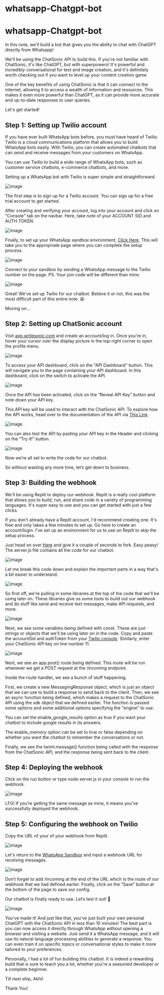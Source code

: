 # whatsapp-Chatgpt-bot


# whatsapp-Chatgpt-bot


In this note, we'll build a bot that gives you the ability to chat with ChatGPT directly from Whatsapp!

We'll be using the ChatSonic API to build this. If you're not familiar with ChatSonic, it's like ChatGPT, but with superpowers! It's powerful and incredibly conversational for text and image creation, and it's definitely worth checking out if you want to level up your content creation game

One of the key benefits of using ChatSonic is that it can connect to the internet, allowing it to access a wealth of information and resources. This makes it even more powerful than ChatGPT, as it can provide more accurate and up-to-date responses to user queries.

Let's get started!

<h2>Step 1: Setting up Twilio account</h2>
If you have ever built WhatsApp bots before, you must have heard of Twilio. Twilio is a cloud communications platform that allows you to build WhatsApp bots easily. With Twilio, you can create automated chatbots that can send and receive messages from your customers on WhatsApp.

You can use Twilio to build a wide range of WhatsApp bots, such as customer service chatbots, e-commerce chatbots, and more.

Setting up a WhatsApp bot with Twilio is super simple and straightforward.

![image](https://user-images.githubusercontent.com/89147384/214356187-4fc3615f-0808-4c53-8489-f029f1c160dc.png)


The first step is to sign up for a Twilio account. You can sign up for a free trial account to get started.

After creating and verifying your account, log into your account and click on "Console" tab on the navbar. Here, take note of your ACCOUNT SID and AUTH TOKEN.

![image](https://user-images.githubusercontent.com/89147384/214356374-fe53616f-ea77-49b9-b0e3-007a1bc9329e.png)


Finally, to set up your WhatsApp sandbox environment, <a href="https://console.twilio.com/us1/develop/sms/settings/whatsapp-sandbox?frameUrl=%2Fconsole%2Fsms%2Fwhatsapp%2Fsandbox%3Fx-target-region%3Dus1">Click Here</a>. This will take you to the appropriate page where you can complete the setup process.

![image](https://user-images.githubusercontent.com/89147384/214356672-d49721e6-06e7-45d7-8187-83b3d2bb804d.png)


Connect to your sandbox by sending a WhatsApp message to the Twilio number on the page.
PS. Your join code will be different than mine.

![image](https://user-images.githubusercontent.com/89147384/214356747-4fc779fc-48e5-464a-a655-e8ff51907ae3.png)

Great! We’ve set up Twilio for our chatbot. Believe it or not, this was the most difficult part of this entire note. 😆

Moving on…

<h2>Step 2: Setting up ChatSonic account </h2>
Visit <a href="http://app.writesonic.com/">app.writesonic.com</a> and create an account/log in. Once you're in, hover your cursor over the display picture in the top-right corner to open the profile menu.

![image](https://user-images.githubusercontent.com/89147384/214356837-956b2a59-bb29-43de-b34a-9bd8977313db.png)

To access your API dashboard, click on the "API Dashboard" button. This will navigate you to the page containing your API dashboard. In this dashboard, click on the switch to activate the API.

![image](https://user-images.githubusercontent.com/89147384/214356886-136cd145-c3cd-47bf-afa4-6c72789dda9d.png)

Once the API has been activated, click on the “Reveal API Key” button and note down your API key.

This API key will be used to interact with the ChatSonic API. To explore how the API works, head over to the documentation of the API via <a href="https://docs.writesonic.com/reference/chatsonic_v2businesscontentchatsonic_post-1">This Link</a>.

![image](https://user-images.githubusercontent.com/89147384/214356973-2d560e2f-d2a2-46c4-bba2-d14b6c3cf4fd.png)

You can also test the API by pasting your API key in the Header and clicking on the “Try it!” button.

![image](https://user-images.githubusercontent.com/89147384/214357705-6c139e72-3373-4481-a520-5b191541160a.png)

Now we’re all set to write the code for our chatbot.

So without wasting any more time, let’s get down to business.

<h2>Step 3: Building the webhook</h2>
We'll be using Replit to deploy our webhook. Replit is a really cool platform that allows you to build, run, and share code in a variety of programming languages. It's super easy to use and you can get started with just a few clicks.

If you don't already have a Replit account, I'd recommend creating one. It's free and only takes a few minutes to set up. Go here to create an account/login.
I've set up an environment for us to use on Replit to skip the setup process.

Just head on over <a href="https://replit.com/@sahildotexe/chat-bot-template?v=1">Here</a> and give it a couple of seconds to fork. Easy peasy!
The server.js file contains all the code for our chatbot.

![image](https://user-images.githubusercontent.com/89147384/214357813-1096c253-e898-464f-8c6f-12bc29e25347.png)

Let me break this code down and explain the important parts in a way that's a bit easier to understand.

![image](https://user-images.githubusercontent.com/89147384/214357872-f31fc8a6-04b1-4012-94bc-36e6cc339e1e.png)

So first off, we're pulling in some libraries at the top of the code that we'll be using later on. These libraries give us some tools to build out our webhook and do stuff like send and receive text messages, make API requests, and more.

![image](https://user-images.githubusercontent.com/89147384/214357920-1cf7787b-42f9-4df5-b094-c98e2895b98a.png)

Next, we see some variables being defined with const. These are just strings or objects that we'll be using later on in the code.
Copy and paste the accountSid and authToken from your <a href="http://console.twilio.com/">Twilio console</a>.
Similarly, enter your ChatSonic API key on line number 11.

![image](https://user-images.githubusercontent.com/89147384/214357999-34679ec9-eacf-46e2-b560-9153bfc176db.png)

Next, we see an app.post() route being defined. This route will be run whenever we get a POST request at the /incoming endpoint.

Inside the route handler, we see a bunch of stuff happening.

First, we create a new MessagingResponse object, which is just an object that we can use to build a response to send back to the client. Then, we see an async function being defined, which makes a request to the ChatSonic API using the sdk object that we defined earlier. The function is passed some options and some additional options specifying the "engine" to use.

You can set the enable_google_results option as true if you want your chatbot to include google results in its answers.

The enable_memory option can be set to true or false depending on whether you want the chatbot to remember the conversations or not.

Finally, we see the twiml.message() function being called with the response from the ChatSonic API, and the response being sent back to the client.

<h2>Step 4: Deploying the webhook</h2>
Click on the run button or type node server.js in your console to run the webhook.

![image](https://user-images.githubusercontent.com/89147384/214358286-925dd96e-b9b2-4d1a-981c-bc0712a81c30.png)

LFG! If you’re getting the same message as mine, it means you’ve successfully deployed the webhook.

<h2>Step 5: Configuring the webhook on Twilio</h2>
Copy the URL of your of your webhook from Replit.

![image](https://user-images.githubusercontent.com/89147384/214358345-14fc252a-bfe4-48ca-ac57-7026b93c1855.png)


Let's return to the <a href="https://console.twilio.com/us1/develop/sms/settings/whatsapp-sandbox?frameUrl=%2Fconsole%2Fsms%2Fwhatsapp%2Fsandbox%3Fx-target-region%3Dus1">WhatsApp Sandbox</a> and input a webhook URL for receiving messages.

![image](https://user-images.githubusercontent.com/89147384/214358404-cd756517-7819-4e7d-8d97-e5802fe47e69.png)

Don’t forget to add /incoming at the end of the URL which is the route of our webhook that we had defined earlier.
Finally, click on the “Save” button at the bottom of the page to save our config.

Our chatbot is finally ready to use. Let’s test it out! 🥳

![image](https://user-images.githubusercontent.com/89147384/214358576-2e782373-6df2-4455-bbe2-2427b23218c3.png)

You've made it!
And just like that, you've just built your own personal ChatGPT with the ChatSonic API in less than 10 minutes! The best part is you can now access it directly through WhatsApp without opening a browser and visiting a website. Just send it a WhatsApp message, and it will use its natural language processing abilities to generate a response. You can even train it on specific topics or conversational styles to make it more tailored to your preferences.

Personally, I had a lot of fun building this chatbot. It is indeed a rewarding build that is sure to teach you a lot, whether you're a seasoned developer or a complete beginner.

Till next ship,
Akhil

Thank You!

